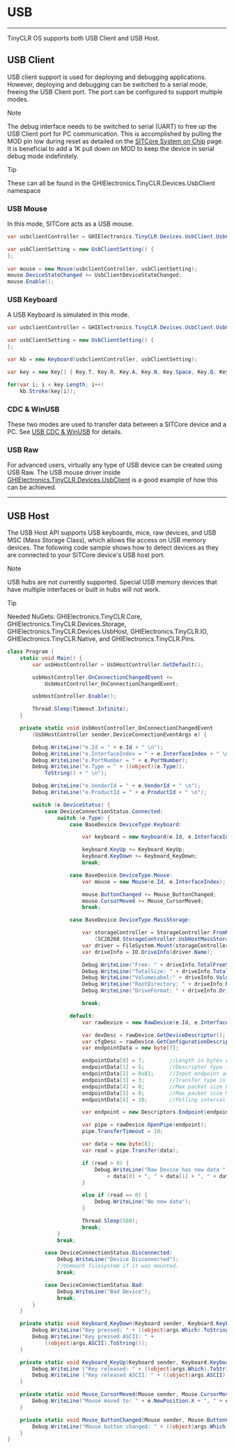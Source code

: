 # USB
---
TinyCLR OS supports both USB Client and USB Host.

## USB Client
USB client support is used for deploying and debugging applications. However, deploying and debugging can be switched to a serial mode, freeing the USB Client port. The port can be configured to support multiple modes.

> [!Note]
> The debug interface needs to be switched to serial (UART) to free up the USB Client port for PC communication. This is accomplished by pulling the MOD pin low during reset as detailed on the [SITCore System on Chip](../../../hardware/sitcore/soc.md) page. It is beneficial to add a 1K pull down on MOD to keep the device in serial debug mode indefinitely.

> [!Tip]
> These can all be found in the GHIElectronics.TinyCLR.Devices.UsbClient namespace

### USB Mouse
In this mode, SITCore acts as a USB mouse.

```cs
var usbclientController = GHIElectronics.TinyCLR.Devices.UsbClient.UsbClientController.GetDefault();

var usbClientSetting = new UsbClientSetting() {
};
 
var mouse = new Mouse(usbclientController, usbClientSetting);
mouse.DeviceStateChanged += UsbClientDeviceStateChanged;
mouse.Enable();

```

### USB Keyboard
A USB Keyboard is simulated in this mode.

```cs
var usbclientController = GHIElectronics.TinyCLR.Devices.UsbClient.UsbClientController.GetDefault();

var usbClientSetting = new UsbClientSetting() {
};

var kb = new Keyboard(usbclientController, usbClientSetting);

var key = new Key[] { Key.T, Key.R, Key.A, Key.N, Key.Space, Key.Q, Key.U, Key.O, Key.C, Key.Space, Key.D, Key.A, Key.T, Key.Enter };

for(var i; i < key.Length; i++)
    kb.Stroke(key[i]);

```
### CDC & WinUSB
These two modes are used to transfer data between a SITCore device and a PC. See [USB CDC & WinUSB](usb-cdc-winusb.md) for details.

### USB Raw
For advanced users, virtually any type of USB device can be created using USB Raw. The USB mouse driver inside [GHIElectronics.TinyCLR.Devices.UsbClient](https://github.com/ghi-electronics/TinyCLR-Libraries) is a good example of how this can be achieved.   

---
## USB Host
The USB Host API supports USB keyboards, mice, raw devices, and USB MSC (Mass Storage Class), which allows file access on USB memory devices. The following code sample shows how to detect devices as they are connected to your SITCore device's USB host port.

> [!Note]
> USB hubs are not currently supported. Special USB memory devices that have multiple interfaces or built in hubs will not work.

> [!Tip]
> Needed NuGets: GHIElectronics.TinyCLR.Core, GHIElectronics.TinyCLR.Devices.Storage, GHIElectronics.TinyCLR.Devices.UsbHost, GHIElectronics.TinyCLR.IO, GHIElectronics.TinyCLR.Native, and GHIElectronics.TinyCLR.Pins.

```cs
class Program {
    static void Main() {
        var usbHostController = UsbHostController.GetDefault();

        usbHostController.OnConnectionChangedEvent +=
            UsbHostController_OnConnectionChangedEvent;

        usbHostController.Enable();

        Thread.Sleep(Timeout.Infinite);
    }

    private static void UsbHostController_OnConnectionChangedEvent
        (UsbHostController sender,DeviceConnectionEventArgs e) {

        Debug.WriteLine("e.Id = " + e.Id + " \n");
        Debug.WriteLine("e.InterfaceIndex = " + e.InterfaceIndex + " \n");
        Debug.WriteLine("e.PortNumber = " + e.PortNumber);
        Debug.WriteLine("e.Type = " + ((object)(e.Type)).
            ToString() + " \n");

        Debug.WriteLine("e.VendorId = " + e.VendorId + " \n");
        Debug.WriteLine("e.ProductId = " + e.ProductId + " \n");

        switch (e.DeviceStatus) {
            case DeviceConnectionStatus.Connected:
                switch (e.Type) {
                    case BaseDevice.DeviceType.Keyboard:

                        var keyboard = new Keyboard(e.Id, e.InterfaceIndex);

                        keyboard.KeyUp += Keyboard_KeyUp;
                        keyboard.KeyDown += Keyboard_KeyDown;
                        break;

                    case BaseDevice.DeviceType.Mouse:
                        var mouse = new Mouse(e.Id, e.InterfaceIndex);

                        mouse.ButtonChanged += Mouse_ButtonChanged;
                        mouse.CursorMoved += Mouse_CursorMoved;
                        break;

                    case BaseDevice.DeviceType.MassStorage:

                        var storageController = StorageController.FromName
                            (SC20260.StorageController.UsbHostMassStorage);
                        var driver = FileSystem.Mount(storageController.Hdc);
                        var driveInfo = IO.DriveInfo(driver.Name);

                        Debug.WriteLine("Free: " + driveInfo.TotalFreeSpace);
                        Debug.WriteLine("TotalSize: " + driveInfo.TotalSize);
                        Debug.WriteLine("VolumeLabel:" + driveInfo.VolumeLabel);
                        Debug.WriteLine("RootDirectory: " + driveInfo.RootDirectory);
                        Debug.WriteLine("DriveFormat: " + driveInfo.DriveFormat);

                        break;

                    default:
                        var rawDevice = new RawDevice(e.Id, e.InterfaceIndex, e.Type);

                        var devDesc = rawDevice.GetDeviceDescriptor();
                        var cfgDesc = rawDevice.GetConfigurationDescriptor(0);
                        var endpointData = new byte[7];

                        endpointData[0] = 7;        //Length in bytes of this descriptor.
                        endpointData[1] = 5;        //Descriptor type (endpoint).
                        endpointData[2] = 0x81;     //Input endpoint address.
                        endpointData[3] = 3;        //Transfer type is interrupt endpoint.
                        endpointData[4] = 8;        //Max packet size LSB.
                        endpointData[5] = 0;        //Max packet size MSB.
                        endpointData[6] = 10;       //Polling interval.

                        var endpoint = new Descriptors.Endpoint(endpointData, 0);

                        var pipe = rawDevice.OpenPipe(endpoint);
                        pipe.TransferTimeout = 10;

                        var data = new byte[8];
                        var read = pipe.Transfer(data);

                        if (read > 0) {
                            Debug.WriteLine("Raw Device has new data "
                                + data[0] + ", " + data[1] + ", " + data[2] + ", " + data[3]);
                        }

                        else if (read == 0) {
                            Debug.WriteLine("No new data");
                        }

                        Thread.Sleep(500);
                        break;
                }
                break;

            case DeviceConnectionStatus.Disconnected:
                Debug.WriteLine("Device Disconnected");
                //Unmount filesystem if it was mounted.
                break;

            case DeviceConnectionStatus.Bad:
                Debug.WriteLine("Bad Device");
                break;
        }
    }

    private static void Keyboard_KeyDown(Keyboard sender, Keyboard.KeyboardEventArgs args) {       
        Debug.WriteLine("Key pressed: " + ((object)args.Which).ToString());
        Debug.WriteLine("Key pressed ASCII: " +
            ((object)args.ASCII).ToString());
    }

    private static void Keyboard_KeyUp(Keyboard sender, Keyboard.KeyboardEventArgs args) {
        Debug.WriteLine ("Key released: " + ((object)args.Which).ToString());
        Debug.WriteLine ("Key released ASCII: " + ((object)args.ASCII).ToString());
    }

    private static void Mouse_CursorMoved(Mouse sender, Mouse.CursorMovedEventArgs e) {
        Debug.WriteLine("Mouse moved to: " + e.NewPosition.X + ", " + e.NewPosition.Y);
    }

    private static void Mouse_ButtonChanged(Mouse sender, Mouse.ButtonChangedEventArgs args) {
        Debug.WriteLine("Mouse button changed: " + ((object)args.Which).ToString());
    }
}
```
